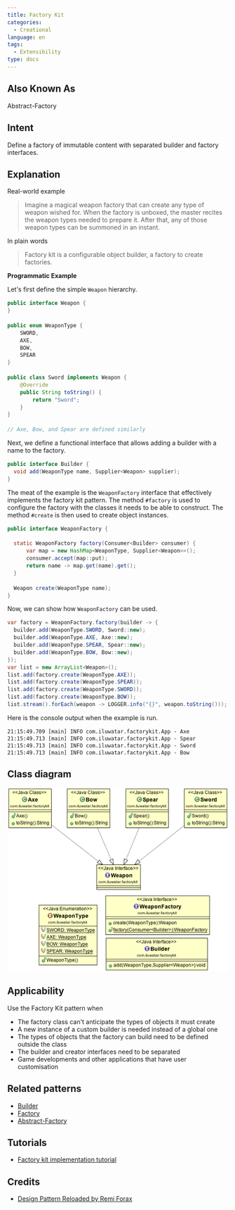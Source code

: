 ```yaml
---
title: Factory Kit
categories:
  - Creational
language: en
tags:
  - Extensibility
type: docs
---
```

## Also Known As

Abstract-Factory

## Intent

Define a factory of immutable content with separated builder and factory interfaces.

## Explanation

Real-world example

> Imagine a magical weapon factory that can create any type of weapon wished for. When the factory
> is unboxed, the master recites the weapon types needed to prepare it. After that, any of those
> weapon types can be summoned in an instant. 

In plain words

> Factory kit is a configurable object builder, a factory to create factories.

**Programmatic Example**

Let's first define the simple `Weapon` hierarchy.

```java
public interface Weapon {
}

public enum WeaponType {
    SWORD,
    AXE,
    BOW,
    SPEAR
}

public class Sword implements Weapon {
    @Override
    public String toString() {
        return "Sword";
    }
}

// Axe, Bow, and Spear are defined similarly
```

Next, we define a functional interface that allows adding a builder with a name to the factory.

```java
public interface Builder {
  void add(WeaponType name, Supplier<Weapon> supplier);
}
```

The meat of the example is the `WeaponFactory` interface that effectively implements the factory
kit pattern. The method `#factory` is used to configure the factory with the classes it needs to
be able to construct. The method `#create` is then used to create object instances.

```java
public interface WeaponFactory {

  static WeaponFactory factory(Consumer<Builder> consumer) {
      var map = new HashMap<WeaponType, Supplier<Weapon>>();
      consumer.accept(map::put);
      return name -> map.get(name).get();
  }
    
  Weapon create(WeaponType name);
}
```

Now, we can show how `WeaponFactory` can be used.

```java
var factory = WeaponFactory.factory(builder -> {
  builder.add(WeaponType.SWORD, Sword::new);
  builder.add(WeaponType.AXE, Axe::new);
  builder.add(WeaponType.SPEAR, Spear::new);
  builder.add(WeaponType.BOW, Bow::new);
});
var list = new ArrayList<Weapon>();
list.add(factory.create(WeaponType.AXE));
list.add(factory.create(WeaponType.SPEAR));
list.add(factory.create(WeaponType.SWORD));
list.add(factory.create(WeaponType.BOW));
list.stream().forEach(weapon -> LOGGER.info("{}", weapon.toString()));
```

Here is the console output when the example is run.

```
21:15:49.709 [main] INFO com.iluwatar.factorykit.App - Axe
21:15:49.713 [main] INFO com.iluwatar.factorykit.App - Spear
21:15:49.713 [main] INFO com.iluwatar.factorykit.App - Sword
21:15:49.713 [main] INFO com.iluwatar.factorykit.App - Bow
```

## Class diagram

![alt text](./etc/factory-kit.png "Factory Kit")

## Applicability

Use the Factory Kit pattern when

* The factory class can't anticipate the types of objects it must create
* A new instance of a custom builder is needed instead of a global one
* The types of objects that the factory can build need to be defined outside the class
* The builder and creator interfaces need to be separated
* Game developments and other applications that have user customisation

## Related patterns

* [Builder](https://java-design-patterns.com/patterns/builder/)
* [Factory](https://java-design-patterns.com/patterns/factory/)
* [Abstract-Factory](https://java-design-patterns.com/patterns/abstract-factory/)

## Tutorials

* [Factory kit implementation tutorial](https://diego-pacheco.medium.com/factory-kit-pattern-66d5ccb0c405)

## Credits

* [Design Pattern Reloaded by Remi Forax](https://www.youtube.com/watch?v=-k2X7guaArU)
